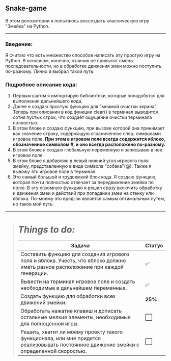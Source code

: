 ## Snake-game
В этом репозитории я попытаюсь воссоздать классическую игру "Змейка" на Python. 
___
### Введение:
Я считаю что есть множество способов написать эту простую игру на Python. В основном, конечно, отличия не привысят смены последовательности, но в обработке движения змеи можно поступить по-разному. Лично я выбрал такой путь:
### __Подробное описание кода:__
1. Первым шагом я импортирую библиотеки, которые понадобятся для выполнения дальнейшего кода.
2. Далее я создаю простую функцию для "мнимой очистки экрана". Теперь при описании в код функции clear() в терминал выводится сотня пустых строк, что создаёт ощущение очистки терминала полностью.
3. В этом блоке я создаю функцию, при вызове которой она принимает как значение строку, содержащую ограниченное спец. символами игровое поле. __При этом в игровом поле всегда содержится яблоко, обозначенное символом #, и оно всегда расположено по-разному.__
4. В этом блоке я создаю глобальную переменную и записываю в нее игровое поле.
5. В этом блоке я добавляю в левый нижний угол игрового поля змейку, представленную в виде символа "собака"(@). Также я вывожу это игровое поле в терминал.
6. Это самый большой и трудоемкий блок кода. Я создаю функцию, которая почти полностью отвечает за передвижение змейки по полю. В эту огромную функцию я решил сразу включить обработку и движения змеи и действий при попадании змеи на стенку или яблока. По-моему это вряд-ли является самым оптимальным путем, но таков мой путь.


___

> # ___Things to do:___
> | Задача | Статус |
> | --- | --- |
> | Составить функцию для создания игрового поля и яблока. Учесть, что яблоко должно иметь разное расположение при каждой генерации. | :white_check_mark: |
> | Вывести на терминал игровое поле и создать необходимые в дальнейшем переменные. | :white_check_mark: |
> | Создать функцию для обработки всех движений змейки. | **25%** |
> | Обработать нажатие клавиш и дописать остальные мелкие элементы, необходимые для полноценной игры. | :white_large_square: |
> | Решить, хватит ли моему проекту такого функционала, или мне придется реализовывать постоянное движение змейки с определенной скоростью. | :white_large_square: |
